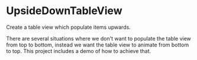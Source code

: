 # UpsideDownTableView
Create a table view which populate items upwards.

There are several situations where we don't want to populate the table view from top to bottom, instead we want the table view to animate from bottom to top.
This project includes a demo of how to achieve that.


